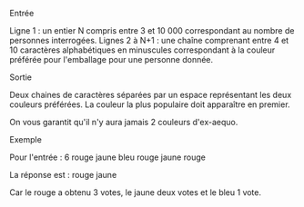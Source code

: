 Entrée

Ligne 1 : un entier N compris entre 3 et 10 000 correspondant au nombre de personnes interrogées.
Lignes 2 à N+1 : une chaîne comprenant entre 4 et 10 caractères alphabétiques en minuscules correspondant à la couleur préférée pour l'emballage pour une personne donnée.

Sortie

Deux chaines de caractères séparées par un espace représentant les deux couleurs préférées. La couleur la plus populaire doit apparaître en premier.

On vous garantit qu'il n'y aura jamais 2 couleurs d'ex-aequo.

Exemple

Pour l'entrée :
6
rouge
jaune
bleu
rouge
jaune
rouge

La réponse est :
rouge jaune

Car le rouge a obtenu 3 votes, le jaune deux votes et le bleu 1 vote.
